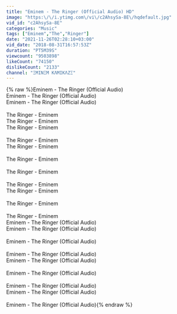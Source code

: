 ```yaml
---
title: "Eminem - The Ringer (Official Audio) HD"
image: "https:\/\/i.ytimg.com\/vi\/c2AhsySa-8E\/hqdefault.jpg"
vid_id: "c2AhsySa-8E"
categories: "Music"
tags: ["Eminem","The","Ringer"]
date: "2021-11-26T02:28:10+03:00"
vid_date: "2018-08-31T16:57:53Z"
duration: "PT5M39S"
viewcount: "9503898"
likeCount: "74150"
dislikeCount: "2133"
channel: "ΞMINΞM KΛMIKΛZΞ"
---
```

{% raw %}Eminem - The Ringer (Official Audio)<br />Eminem - The Ringer (Official Audio)<br />Eminem - The Ringer (Official Audio)<br /><br />The Ringer - Eminem<br />The Ringer - Eminem<br />The Ringer - Eminem<br /><br />The Ringer - Eminem<br />The Ringer - Eminem<br /><br />The Ringer - Eminem<br /><br />The Ringer - Eminem<br /><br />The Ringer - Eminem<br />The Ringer - Eminem<br /><br />The Ringer - Eminem<br /><br />The Ringer - Eminem<br />Eminem - The Ringer (Official Audio)<br />Eminem - The Ringer (Official Audio)<br /><br />Eminem - The Ringer (Official Audio)<br /><br />Eminem - The Ringer (Official Audio)<br />Eminem - The Ringer (Official Audio)<br /><br />Eminem - The Ringer (Official Audio)<br /><br />Eminem - The Ringer (Official Audio)<br />Eminem - The Ringer (Official Audio)<br /><br />Eminem - The Ringer (Official Audio){% endraw %}
